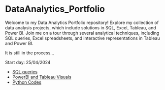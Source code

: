 # DataAnalytics_Portfolio
Welcome to my Data Analytics Portfolio repository! Explore my collection of data analysis projects, which include solutions in SQL, Excel, Tableau, and Power BI. Join me on a tour through several analytical techniques, including SQL queries, Excel spreadsheets, and interactive representations in Tableau and Power BI.

It is still in the process...

Start day: 25/04/2024

* [SQL queries](/SQL_Projects_Portfolio)
* [PowerBI and Tableau Visuals](/PowerBI_and_Tableau_Visuals)
* [Python Codes](/Python_Analytics_Projects)
